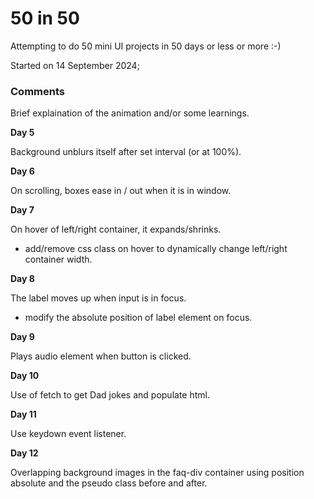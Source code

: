 # 50 in 50

Attempting to do 50 mini UI projects in 50 days or less or more :-)

Started on 14 September 2024;


### Comments
Brief explaination of the animation and/or some learnings.

**Day 5**

Background unblurs itself after set interval (or at 100%).

**Day 6**

On scrolling, boxes ease in / out when it is in window.

**Day 7**

On hover of left/right container, it expands/shrinks.
- add/remove css class on hover to dynamically change left/right container width.

**Day 8**

The label moves up when input is in focus.
- modify the absolute position of label element on focus.

**Day 9**

Plays audio element when button is clicked.

**Day 10**

Use of fetch to get Dad jokes and populate html.

**Day 11**

Use keydown event listener.

**Day 12**

Overlapping background images in the faq-div container using position absolute and the pseudo class before and after.

